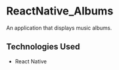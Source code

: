 # ReactNative_Albums

An application that displays music albums.

## Technologies Used

- React Native
